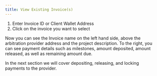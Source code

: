 ```yaml
---
title: View Existing Invoice(s) 
---
```


1. Enter Invoice ID or Client Wallet Address
2. Click on the invoice you want to select 
	
Now you can see the Invoice name on the left hand side, above the arbitration provider address and the project description.  To the right, you can see payment details such as milestones, amount deposited, amount released, as well as remaining amount due.

In the next section we will cover depositing, releasing, and locking payments to the provider.

 
